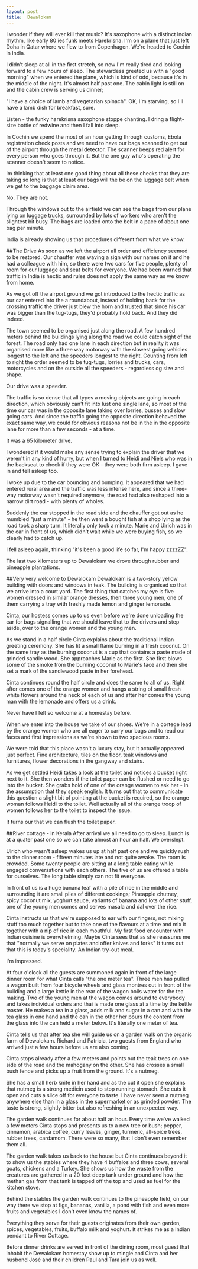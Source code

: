 ```yaml
---
layout: post
title:  Dewalokam
---
```


I wonder if they will ever kill that music? It's saxophone with a distinct Indian rhythm,  like early 80'ies funk meets Harekrisna. I'm on a plane that just left Doha in Qatar where we flew to from Copenhagen. We're headed to Cochin in India.

I didn't sleep at all in the first stretch, so now I'm really tired and looking forward to a few hours of sleep. The stewardess greeted us with a "good morning" when we entered the plane, which is kind of odd, because it's in the middle of the night. It's almost half past one. The cabin light is still on and the cabin crew is serving us dinner;

"I have a choice of lamb and vegetarian spinach". OK, I'm starving, so I'll have a lamb dish for breakfast, sure.

Listen - the funky harekrisna saxophone stoppe chanting. I dring a flight-size bottle of redwine and then I fall into sleep.

In Cochin we spend the most of an hour getting through customs, Ebola registration check posts and we need to have our bags scanned to get out of the airport through the metal detector. The scanner beeps red alert for every person who goes through it. But the one guy who's operating the scanner doesn't seem to notice. 

Im thinking that at least one good thing about all these checks that they are taking so long is that at least our bags will the be on the luggage belt when we get to the baggage claim area.

No. They are not. 

Through the windows out to the airfield we can see the bags from our plane lying on luggage trucks, surrounded by lots of workers who aren't the slightest bit busy. The bags are loaded onto the belt in a pace of about one bag per minute.

India is already showing us that procedures different from what we know.

##The Drive
As soon as we left the airport all order and efficiency seemed to be restored. Our chauffer was waving a sign with our names on it and he had a colleague with him, so there were two cars for five people, plenty of room for our luggage and seat belts for everyone. We had been warned that traffic in India is hectic and rules does not apply the same way as we know from home.

As we got off the airport ground we got introduced to the hectic traffic as our car entered into the a roundabout, instead of holding back for the crossing traffic the driver just blew the horn and trusted that since his car was bigger than the tug-tugs, they'd probably hold back. And they did indeed. 

The town seemed to be organised just along the road. A few hundred meters behind the buildings lying along the road we could catch sight of the forest. The road only had one lane in each direction but in reality it was organised more like a three way motorway with the slowest going vehicles longest to the left and the speeders longest to the right. Counting from left to right the order seemed to be tug-tugs, lorries and trucks, cars, motorcycles and on the outside all the speeders - regardless og size and shape.

Our drive was a speeder.

The traffic is so dense that all types a moving objects are going in each direction, which obviously can't fit into lust one single lane, so most of the time our car was in the opposite lane taking over lorries, busses and slow going cars. And since the traffic going the opposite direction behaved the exact same way, we could for obvious reasons not be in the in the opposite lane for more than a few seconds - at a time.

It was a 65 kilometer drive. 

I wondered if it would make any sense trying to explain the driver that we weren't in any kind of hurry, but when I turned to Heidi and Niels who was in the backseat to check if they were OK - they were both firm asleep. I gave in and fell asleep too.

I woke up due to the car bouncing and bumping. It appeared that we had entered rural area and the traffic was less intense here, and since a three-way motorway wasn't required anymore, the road had also reshaped into a narrow dirt road - with plenty of wholes.

Suddenly the car stopped in the road side and the chauffer got out as he mumbled "just a minute" - he then went a bought fish at a shop lying as the road took a sharp turn. It literally only took a minute. Marie and Ulrich was in the car in front of us, which didn't wait while we were buying fish, so we clearly had to catch up.

I fell asleep again, thinking "it's been a good life so far, I'm happy zzzzZZ".

The last two kilometers up to Dewalokam we drove through rubber and pineapple plantations.

##Very very welcome to Dewalokam
Dewalokam is a two-story yellow building with doors and windows in teak. The building is organised so that we arrive into a court yard. The first thing that catches my eye is five women dressed in similar orange dresses, then three young men, one of them carrying a tray with freshly made lemon and ginger lemonade.

Cinta, our hostess comes up to us even before we're done unloading the car for bags signalling that we should leave that to the drivers and step aside, over to the orange women and the young men.

As we stand in a half circle Cinta explains about the traditional Indian greeting ceremony. She has lit a small flame burning in a fresh coconut. On the same tray as the burning coconut is a cup that contains a paste made of grinded sandle wood. She approaches Marie as the first. She first blows some of the smoke from the burning coconut to Marie's face and then she set a mark of the sandlewood paste in her forehead.

Cinta continues round the half circle and does the same to all of us. Right after comes one of the orange women and hangs a string of small fresh white flowers around the neck of each of us and after her comes the young man with the lemonade and offers us a drink.

Never have I felt so welcome at a homestay before.

When we enter into the house we take of our shoes. We're in a cortege lead by the orange women who are all eager to carry our bags and to read our faces and first impressions as we're shown to two spacious rooms.

We were told that this place wasn't a luxury stay, but it actually appeared just perfect. Fine architecture, tiles on the floor, teak windows and furnitures, flower decorations in the gangway and stairs.

As we get settled Heidi takes a look at the toilet and notices a bucket right next to it. She then wonders if the toilet paper can be flushed or need to go into the bucket. She grabs hold of one of the orange women to ask her - in the assumption that they speak english. It turns out that to communicate this question a slight bit of pointing at the bucket is required, so the orange woman follows Heidi to the toilet. Well actually all of the orange troop of women follows her to the toilet to inspect the issue.

It turns our that we can flush the toilet paper.

##River cottage - in Kerala
After arrival we all need to go to sleep. Lunch is at a quater past one so we can take almost an hour an half. We overslept.

Ulrich who wasn't asleep wakes us up at half past one and we quickly rush to the dinner room - fifteen minutes late and not quite awake. The room is crowded. Some twenty people are sitting at a long table eating while engaged conversations with each others. The five of us are offered a table for ourselves. The long table simply can not fit everyone.

In front of us is a huge banana leaf with a pile of rice in the middle and surrounding it are small piles of different cookings; Pineapple chutney, spicy coconut mix, yoghurt sauce, variants of banana and lots of other stuff, one of the young men comes and serves masala and dal over the rice.

Cinta instructs us that we're supposed to ear with our fingers, not mixing stuff too much together but to take one of the flavours at a time and mix it together with a nip of rice in each mouthful. My first food encounter with Indian cuisine is overwhelming. Maybe Cinta sees that as she reassures me that "normally we serve on plates and offer knives and forks" It turns out that this is today's speciality. An Indian try-out meal.

I'm impressed.

At four o'clock all the guests are summoned again in front of the large dinner room for what Cinta calls "the one meter tea". Three men has pulled a wagon built from four bicycle wheels and glass montres out in front of the building and a large kettle in the rear of the wagon boils water for the tea making. Two of the young men at the wagon comes around to everybody and takes individual orders and thai is made one glass at a time by the kettle master. He makes a tea in a glass, adds milk and sugar in a can and with the tea glass in one hand and the can in the other her pours the content from the glass into the can held a meter below. It's literally one meter of tea.

Cinta tells us that after tea she will guide us on a garden walk on the organic farm of Dewalokam. Richard and Patricia, two guests from England who arrived just a few hours before us are also coming.

Cinta stops already after a few meters and points out the teak trees on one side of the road and the mahogany on the other. She has crosses a small bush fence and picks up a fruit from the ground. It's a nutmeg.

She has a small herb knife in her hand and as the cut it open she explains that nutmeg is a strong medicin used to stop running stomach. She cuts it open and cuts a slice off for everyone to taste. I have never seen a nutmeg anywhere else than in a glass in the supermarket or as grinded powder. The taste is strong, slightly bitter but also refreshing in an unexpected way.

The garden walk continues for about half an hour. Every time we've walked a few meters Cinta stops and presents us to a new tree or bush; pepper, cinnamon, arabica coffee, curry leaves, ginger, turmeric, all-spice trees, rubber trees, cardamom. There were so many, that I don't even remember them all.

The garden walk takes us back to the house but Cinta continues beyond it to show us the stables where they have 4 buffalos and three cows, several goats, chickens and a Turkey. She shows us how the waste from the creatures are gathered in a 20 feet deep tank under ground and how the methan gas from that tank is tapped off the top and used as fuel for the kitchen stove.

Behind the stables the garden walk continues to the pineapple field, on our way there we stop at figs, bananas, vanilla, a pond with fish and even more fruits and vegetables I don't even know the names of.

Everything they serve for their guests originates from their own garden, spices, vegetables, fruits, buffalo milk and yoghurt. It strikes me as a Indian pendant to River Cottage.

Before dinner drinks are served in front of the dining room, most guest that inhabit the Dewalokam homestay show up to mingle and Cinta and her husbond José and their children Paul and Tara join us as well.





 

